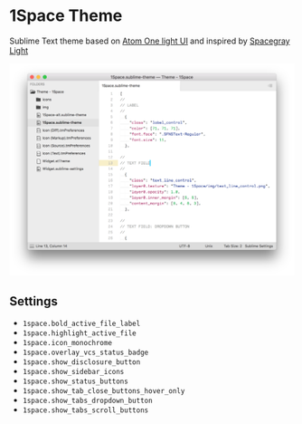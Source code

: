 # 1Space Theme
Sublime Text theme based on [Atom One light UI](https://github.com/atom/one-light-ui) and inspired by [Spacegray Light](https://github.com/kkga/spacegray)

![Screenshot](https://raw.githubusercontent.com/dangh/sublime-1space/master/screenshots/2016-08-13.png)

## Settings
- `1space.bold_active_file_label`
- `1space.highlight_active_file`
- `1space.icon_monochrome`
- `1space.overlay_vcs_status_badge`
- `1space.show_disclosure_button`
- `1space.show_sidebar_icons`
- `1space.show_status_buttons`
- `1space.show_tab_close_buttons_hover_only`
- `1space.show_tabs_dropdown_button`
- `1space.show_tabs_scroll_buttons`
